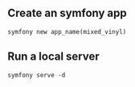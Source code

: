 ## Create an symfony app ##
`symfony new app_name(mixed_vinyl)`

## Run a local server ##
`symfony serve -d`
